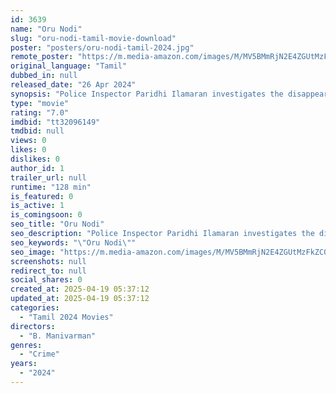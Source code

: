 ```yaml
---
id: 3639
name: "Oru Nodi"
slug: "oru-nodi-tamil-movie-download"
poster: "posters/oru-nodi-tamil-2024.jpg"
remote_poster: "https://m.media-amazon.com/images/M/MV5BMmRjN2E4ZGUtMzFkZC00OThjLTk4MjUtMjMyMWM1NzY5YjNiXkEyXkFqcGdeQXVyMTgwMTE0MTk1._V1_SX300.jpg"
original_language: "Tamil"
dubbed_in: null
released_date: "26 Apr 2024"
synopsis: "Police Inspector Paridhi Ilamaran investigates the disappearance of Sakuththala's husband with money, uncovering a web of political corruption and organized crime in Madurai."
type: "movie"
rating: "7.0"
imdbid: "tt32096149"
tmdbid: null
views: 0
likes: 0
dislikes: 0
author_id: 1
trailer_url: null
runtime: "128 min"
is_featured: 0
is_active: 1
is_comingsoon: 0
seo_title: "Oru Nodi"
seo_description: "Police Inspector Paridhi Ilamaran investigates the disappearance of Sakuththala's husband with money, uncovering a web of political corruption and organized crime in Madurai."
seo_keywords: "\"Oru Nodi\""
seo_image: "https://m.media-amazon.com/images/M/MV5BMmRjN2E4ZGUtMzFkZC00OThjLTk4MjUtMjMyMWM1NzY5YjNiXkEyXkFqcGdeQXVyMTgwMTE0MTk1._V1_SX300.jpg"
screenshots: null
redirect_to: null
social_shares: 0
created_at: 2025-04-19 05:37:12
updated_at: 2025-04-19 05:37:12
categories:
  - "Tamil 2024 Movies"
directors:
  - "B. Manivarman"
genres:
  - "Crime"
years:
  - "2024"
---
```

